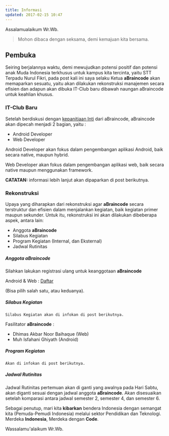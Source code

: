 ```yaml
---
title: Informasi
updated: 2017-02-15 10:47
---
```


Assalamualaikum Wr.Wb.

> Mohon dibaca dengan seksama, demi kemajuan kita bersama.

## Pembuka

Seiring berjalannya waktu, demi mewujudkan potensi positif dan potensi anak Muda Indonesia terkhusus untuk kampus kita tercinta, yaitu STT Terpadu Nurul Fikri, pada post kali ini saya selaku Ketua **aBraincode** akan memaparkan sesuatu, yaitu akan dilakukan rekonstruksi manajemen secara efisien dan adapun akan dibuka IT-Club baru dibawah naungan aBraincode untuk keahlian khusus.

<div class="divider"></div>

### IT-Club Baru

Setelah berdiskusi dengan [kepanitiaan Inti](https://abraincode.github.io/about) dari aBraincode, aBraincode akan dipecah menjadi 2 bagian, yaitu :

- Android Developer
- Web Developer

Android Developer akan fokus dalam pengembangan aplikasi Android, baik secara native, maupun hybrid.

Web Developer akan fokus dalam pengembangan aplikasi web, baik secara native maupun menggunakan framework.

**CATATAN:** informasi lebih lanjut akan dipaparkan di post berikutnya.

<div class="divider"></div>

### Rekonstruksi

Upaya yang diharapkan dari rekonstruksi agar **aBraincode** secara terstruktur dan efisien dalam menjalankan kegiatan, baik kegiatan primer maupun sekunder. Untuk itu, rekonstruksi ini akan dilakukan dibeberapa aspek, antara lain:

- Anggota **aBraincode**
- Silabus Kegiatan
- Program Kegiatan (Internal, dan Eksternal)
- Jadwal Rutinitas

##### Anggota **aBraincode**

Silahkan lakukan registrasi ulang untuk keanggotaan **aBraincode**

Android & Web : [Daftar](https://goo.gl/forms/LmNwYrvf0t2zCfgv1)

(Bisa pilih salah satu, atau keduanya).

##### Silabus Kegiatan

`Silabus Kegiatan akan di infokan di post berikutnya.`

Fasilitator **aBraincode** :

- Dhimas Akbar Noor Baihaque (Web)
- Muh Isfahani Ghiyath (Android)

##### Program Kegiatan

`Akan di infokan di post berikutnya.`

##### Jadwal Rutinitas

Jadwal Rutinitas pertemuan akan di ganti yang awalnya pada Hari Sabtu, akan diganti sesuai dengan jadwal anggota **aBraincode**. Akan disesuaikan setelah komparasi antara jadwal semester 2, semester 4, dan semester 6.

<div class="divider"></div>

Sebagai penutup, mari kita **kibarkan** bendera Indonesia dengan semangat kita (Pemuda-Pemudi Indonesia) melalui sektor Pendidikan dan Teknologi. Merdeka **Indonesia**, Merdeka dengan **Code**.

Wassalamu'alaikum Wr.Wb.
